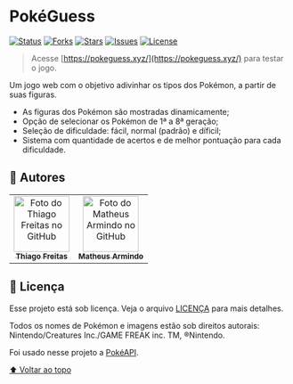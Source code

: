 # PokéGuess

[![Status][status-shield]][status-url]
[![Forks][forks-shield]][forks-url]
[![Stars][stars-shield]][stars-url]
[![Issues][issues-shield]][issues-url]
[![License][license-shield]][license-url]

> Acesse [https://pokeguess.xyz/](https://pokeguess.xyz/) para testar o jogo.

Um jogo web com o objetivo adivinhar os tipos dos Pokémon, a partir de suas figuras.

- As figuras dos Pokémon são mostradas dinamicamente;
- Opção de selecionar os Pokémon de 1ª a 8ª geração;
- Seleção de dificuldade: fácil, normal (padrão) e díficil;
- Sistema com quantidade de acertos e de melhor pontuação para cada dificuldade.

## 🤝 Autores

<table>
  <tr>
    <td align="center">
      <a href="https://github.com/thiagofqs">
        <img src="https://github.com/thiagofqs.png" width="100px;" alt="Foto do Thiago Freitas no GitHub"/><br>
        <sub>
          <b>Thiago Freitas</b>
        </sub>
      </a>
    </td>
    <td align="center">
      <a href="https://github.com/armindomatheus">
        <img src="https://github.com/armindomatheus.png" width="100px" alt="Foto do Matheus Armindo no GitHub"/><br>
        <sub>
          <b>Matheus Armindo</b>
        </sub>
      </a>
    </td>
  </tr>
</table>

## 📝 Licença

Esse projeto está sob licença. Veja o arquivo [LICENÇA](LICENSE) para mais detalhes.

Todos os nomes de Pokémon e imagens estão sob direitos autorais: Nintendo/Creatures Inc./GAME FREAK inc. TM, ®Nintendo.

Foi usado nesse projeto a [PokéAPI](https://pokeapi.co/).

[⬆ Voltar ao topo](#)<br>

<!-- BADGE - LINKS & IMAGES -->
[status-shield]: https://img.shields.io/static/v1?label=VERSION&message=1.2&color=yellow&style=for-the-badge
[status-url]: https://github.com/thiagofqs
[forks-shield]: https://img.shields.io/github/forks/thiagofqs/pokeguess.svg?style=for-the-badge
[forks-url]: https://github.com/thiagofqs/pokeguess/network/members
[stars-shield]: https://img.shields.io/github/stars/thiagofqs/pokeguess.svg?style=for-the-badge
[stars-url]: https://github.com/thiagofqs/pokeguess/stargazers
[issues-shield]: https://img.shields.io/github/issues/thiagofqs/pokeguess.svg?style=for-the-badge
[issues-url]: https://github.com/thiagofqs/pokeguess/issues
[license-shield]: https://img.shields.io/github/license/thiagofqs/pokeguess.svg?style=for-the-badge
[license-url]: https://github.com/thiagofqs/pokeguess/blob/main/LICENSE